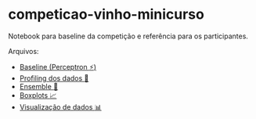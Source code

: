 # competicao-vinho-minicurso
Notebook para baseline da competição e referência para os participantes.

Arquivos:  
- [Baseline (Perceptron :zap:)](https://github.com/samirsaliba/competicao-vinho-minicurso/blob/main/baseline.ipynb)
- [Profiling dos dados :mag_right:](https://github.com/samirsaliba/competicao-vinho-minicurso/blob/main/data%20profiling.ipynb)
- [Ensemble :dart:](https://github.com/samirsaliba/competicao-vinho-minicurso/blob/main/ensemble.ipynb)
- [Boxplots :chart_with_upwards_trend:](https://github.com/samirsaliba/competicao-vinho-minicurso/blob/main/boxplots.ipynb)
- [Visualização de dados :bar_chart:](https://github.com/samirsaliba/competicao-vinho-minicurso/blob/main/visualizacao_dados.ipynb)

